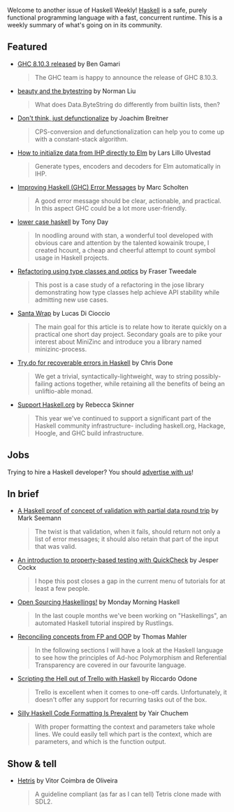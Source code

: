 Welcome to another issue of Haskell Weekly!
[Haskell](https://www.haskell.org) is a safe, purely functional programming language with a fast, concurrent runtime.
This is a weekly summary of what's going on in its community.

## Featured

- [GHC 8.10.3 released](https://www.haskell.org/ghc/blog/20201219-ghc-8.10.3-released.html) by Ben Gamari
  > The GHC team is happy to announce the release of GHC 8.10.3.

- [beauty and the bytestring](https://nliu.net/posts/2020-11-06-bytestring.html) by Norman Liu
  > What does Data.ByteString do differently from builtin lists, then?

- [Don't think, just defunctionalize](https://www.joachim-breitner.de/blog/778-Don’t_think%2C_just_defunctionalize) by Joachim Breitner
  > CPS-conversion and defunctionalization can help you to come up with a constant-stack algorithm.

- [How to initialize data from IHP directly to Elm](https://driftercode.com/blog/passing-flags-from-ihp-to-elm/) by Lars Lillo Ulvestad
  > Generate types, encoders and decoders for Elm automatically in IHP.

- [Improving Haskell (GHC) Error Messages](https://ihp.digitallyinduced.com/ShowPost?postId=03e5a442-8b81-4b80-a000-29a3e7f10adf) by Marc Scholten
  > A good error message should be clear, actionable, and practical. In this aspect GHC could be a lot more user-friendly.

- [lower case haskell](https://tonyday567.github.io/posts/lowercase/) by Tony Day
  > In noodling around with stan, a wonderful tool developed with obvious care and attention by the talented kowainik troupe, I created hcount, a cheap and cheerful attempt to count symbol usage in Haskell projects.

- [Refactoring using type classes and optics](https://frasertweedale.github.io/blog-fp/posts/2020-12-21-refactoring-type-classes-optics.html) by Fraser Tweedale
  > This post is a case study of a refactoring in the jose library demonstrating how type classes help achieve API stability while admitting new use cases.

- [Santa Wrap](https://github.com/lucasdicioccio/santa-wrap/tree/8a8787b62d67ebe30f132295f0a214ebc4781c34) by Lucas Di Cioccio
  > The main goal for this article is to relate how to iterate quickly on a practical one short day project. Secondary goals are to pike your interest about MiniZinc and introduce you a library named minizinc-process.

- [Try.do for recoverable errors in Haskell](https://chrisdone.com/posts/try-do/) by Chris Done
  > We get a trivial, syntactically-lightweight, way to string possibly-failing actions together, while retaining all the benefits of being an unliftio-able monad.

- [Support Haskell.org](https://discourse.haskell.org/t/support-haskell-org/1686) by Rebecca Skinner
  > This year we've continued to support a significant part of the Haskell community infrastructure- including haskell.org, Hackage, Hoogle, and GHC build infrastructure.

## Jobs

Trying to hire a Haskell developer?
You should [advertise with us](https://haskellweekly.news/advertising.html)!

## In brief

- [A Haskell proof of concept of validation with partial data round trip](https://blog.ploeh.dk/2020/12/21/a-haskell-proof-of-concept-of-validation-with-partial-data-round-trip/) by Mark Seemann
  > The twist is that validation, when it fails, should return not only a list of error messages; it should also retain that part of the input that was valid.

- [An introduction to property-based testing with QuickCheck](https://jesper.sikanda.be/posts/quickcheck-intro.html) by Jesper Cockx
  > I hope this post closes a gap in the current menu of tutorials for at least a few people.

- [Open Sourcing Haskellings!](https://mmhaskell.com/blog/2020/12/21/open-sourcing-haskellings) by Monday Morning Haskell
  > In the last couple months we've been working on "Haskellings", an automated Haskell tutorial inspired by Rustlings.

- [Reconciling concepts from FP and OOP](https://thma.github.io/posts/2020-12-20-reconciling-fp-and-oop-concepts.html) by Thomas Mahler
  > In the following sections I will have a look at the Haskell language to see how the principles of Ad-hoc Polymorphism and Referential Transparency are covered in our favourite language.

- [Scripting the Hell out of Trello with Haskell](https://odone.io/posts/2020-12-21-scripting-the-hell-out-of-trello-in-haskell.html) by Riccardo Odone
  > Trello is excellent when it comes to one-off cards. Unfortunately, it doesn't offer any support for recurring tasks out of the box.

- [Silly Haskell Code Formatting Is Prevalent](https://yairchu.github.io/posts/silly-haskell-formatting) by Yair Chuchem
  > With proper formatting the context and parameters take whole lines. We could easily tell which part is the context, which are parameters, and which is the function output.

## Show & tell

- [Hetris](https://github.com/VitorCBSB/HetrisV2/tree/2b298cc8b4bda888d9c3b18566d3c7d3d874c05d) by Vitor Coimbra de Oliveira
  > A guideline compliant (as far as I can tell) Tetris clone made with SDL2.
